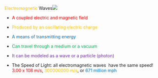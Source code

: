 <span style="color:#ffc000">Electromagnetic</span> Waves![](https://lh7-us.googleusercontent.com/t441o635YcYI_oh0hzrDgBMi1pcwd0phY3mFMAHtgFbQN2JZiXV5DeDTWHxQ1epvhntIEdgMLKZ_fua5nmpV4R7pBCvzOPYr2lRygb0u7rzlBxWVQxYg5YKQ-VjHyeMhC3SKsmt98Lob9L-KyVIrfuU)
- <span style="color:#ff0000"> A coupled electric and magnetic field</span>
    
- <span style="color:#ffc000"> Produced by an oscillating electric charge</span>
    
- <span style="color:#0070c0">A means of transmitting energy</span>
    
- <span style="color:#00b050">Can travel through a medium or a vacuum</span>
    
- <span style="color:#7030a0">It can be modeled as a wave or a particle (photon)</span>
    
- The Speed of Light: all electromagnetic waves  have the same speed! <span style="color:#ff0000">3.00 x 108 m/s</span>, <span style="color:#ffc000">300000000 m/s</span>, or <span style="color:#0070c0">671 million mph</span>
